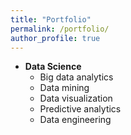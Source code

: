 ```yaml
---
title: "Portfolio"
permalink: /portfolio/
author_profile: true
---
```


- **Data Science**
    - Big data analytics
    - Data mining
    - Data visualization
    - Predictive analytics
    - Data engineering